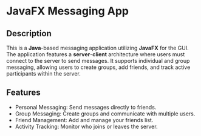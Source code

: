 # JavaFX Messaging App
## Description
This is a **Java**-based messaging application utilizing **JavaFX** for the GUI. The application features a **server**-**client** architecture where users must connect to the server to send messages. It supports individual and group messaging, allowing users to create groups, add friends, and track active participants within the server.

## Features
- Personal Messaging: Send messages directly to friends.
- Group Messaging: Create groups and communicate with multiple users.
- Friend Management: Add and manage your friends list.
- Activity Tracking: Monitor who joins or leaves the server.
